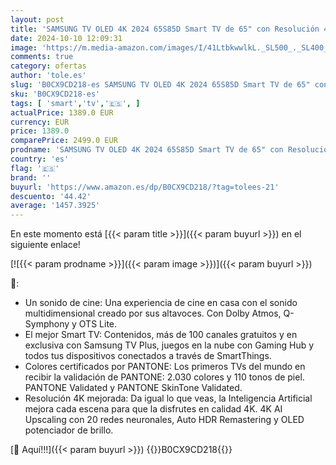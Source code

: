 ```yaml
---
layout: post
title: 'SAMSUNG TV OLED 4K 2024 65S85D Smart TV de 65" con Resolución 4K Mejorada  un Sonido de Cine  el Mejor Smart TV y Colores certificados por Pantone'
date: 2024-10-10 12:09:31
image: 'https://m.media-amazon.com/images/I/41LtbkwwlkL._SL500_._SL400_.jpg'
comments: true
category: ofertas
author: 'tole.es'
slug: 'B0CX9CD218-es SAMSUNG TV OLED 4K 2024 65S85D Smart TV de 65" con...'
sku: 'B0CX9CD218-es'
tags: [ 'smart','tv','🇪🇸', ]
actualPrice: 1389.0 EUR
currency: EUR
price: 1389.0
comparePrice: 2499.0 EUR
prodname: 'SAMSUNG TV OLED 4K 2024 65S85D Smart TV de 65" con Resolución 4K Mejorada  un Sonido de Cine  el Mejor Smart TV y Colores certificados por Pantone'
country: 'es'
flag: '🇪🇸'
brand: ''
buyurl: 'https://www.amazon.es/dp/B0CX9CD218/?tag=tolees-21'
descuento: '44.42'
average: '1457.3925'
---
```


En este momento está [{{< param title >}}]({{< param buyurl >}}) en el siguiente enlace!

[![{{< param prodname >}}]({{< param image >}})]({{< param buyurl >}})

🔎:

- Un sonido de cine: Una experiencia de cine en casa con el sonido multidimensional creado por sus altavoces. Con Dolby Atmos, Q-Symphony y OTS Lite.
- El mejor Smart TV: Contenidos, más de 100 canales gratuitos y en exclusiva con Samsung TV Plus, juegos en la nube con Gaming Hub y todos tus dispositivos conectados a través de SmartThings.
- Colores certificados por PANTONE: Los primeros TVs del mundo en recibir la validación de PANTONE: 2.030 colores y 110 tonos de piel. PANTONE Validated y PANTONE SkinTone Validated.
- Resolución 4K mejorada: Da igual lo que veas, la Inteligencia Artificial mejora cada escena para que la disfrutes en calidad 4K. 4K AI Upscaling con 20 redes neuronales, Auto HDR Remastering y OLED potenciador de brillo.

[🛒 Aquí!!!]({{< param buyurl >}})
{{<world>}}B0CX9CD218{{</world>}}
